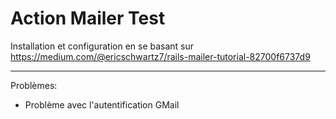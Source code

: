 # Action Mailer Test

Installation et configuration en se basant sur https://medium.com/@ericschwartz7/rails-mailer-tutorial-82700f6737d9

---

Problèmes:
* Problème avec l'autentification GMail
